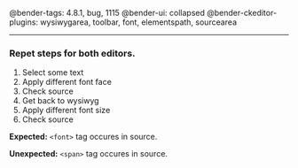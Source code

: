 @bender-tags: 4.8.1, bug, 1115
@bender-ui: collapsed
@bender-ckeditor-plugins: wysiwygarea, toolbar, font, elementspath, sourcearea

----

### Repet steps for both editors.

1. Select some text
1. Apply different font face
1. Check source
1. Get back to wysiwyg
1. Apply different font size
1. Check source

**Expected:** `<font>` tag occures in source.

**Unexpected:** `<span>` tag occures in source.
